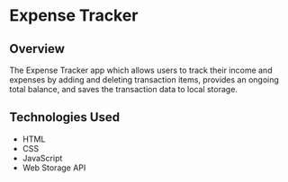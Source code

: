 # Expense Tracker

## Overview

The Expense Tracker app which allows users to track their income and expenses by adding and deleting transaction items, provides an ongoing total balance, and saves the transaction data to local storage.

## Technologies Used

* HTML
* CSS
* JavaScript
* Web Storage API
